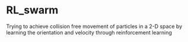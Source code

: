 # RL_swarm
Trying to achieve collision free movement of particles in a 2-D space by learning the orientation and velocity through reinforcement learning
